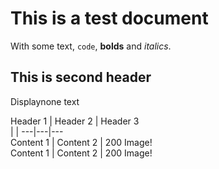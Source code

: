 # This is a test document

With some text, `code`, **bolds** and _italics_.

## This is second header

Displaynone text

Header 1 | Header 2 | Header 3  
| | ---|---|---  
Content 1 | Content 2 | 200 Image!  
Content 1 | Content 2 | 200 Image!

